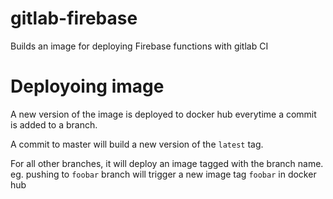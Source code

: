 # gitlab-firebase
Builds an image for deploying Firebase functions with gitlab CI

# Deployoing image

A new version of the image is deployed to docker hub everytime a commit is added to a branch.

A commit to master will build a new version of the `latest` tag.

For all other branches, it will deploy an image tagged with the branch name. eg. pushing to `foobar` branch will trigger a new image tag `foobar` in docker hub